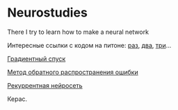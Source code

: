 # Neurostudies
There I try to learn how to make a neural network

Интересные ссылки с кодом на питоне: [раз](https://habrahabr.ru/post/271563/), [два](https://habrahabr.ru/post/322438/), [три](http://blablacode.ru/python/595)...

[Градиентный спуск](https://habrahabr.ru/post/272679/)

[Метод обратного распространения ошибки](https://habrahabr.ru/post/271563/)

[Рекуррентная нейросеть](http://karpathy.github.io/2015/05/21/rnn-effectiveness/)

Керас.